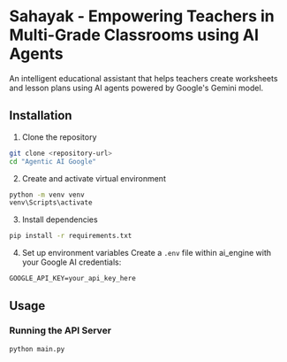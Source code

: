 # Sahayak - Empowering Teachers in Multi-Grade Classrooms using AI Agents

An intelligent educational assistant that helps teachers create worksheets and lesson plans using AI agents powered by Google's Gemini model.

## Installation

1. Clone the repository
```bash
git clone <repository-url>
cd "Agentic AI Google"
```

2. Create and activate virtual environment
```bash
python -m venv venv
venv\Scripts\activate
```

3. Install dependencies
```bash
pip install -r requirements.txt
```

4. Set up environment variables
Create a `.env` file within ai_engine with your Google AI credentials:
```
GOOGLE_API_KEY=your_api_key_here
```

## Usage

### Running the API Server
```bash
python main.py
```
